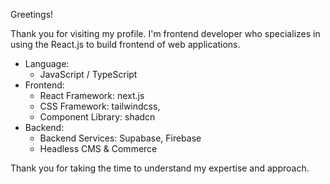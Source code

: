 Greetings!

Thank you for visiting my profile. I'm frontend developer who specializes in using the React.js to build frontend of web applications.

- Language:
  - JavaScript / TypeScript
- Frontend:
  - React Framework: next.js
  - CSS Framework: tailwindcss,
  - Component Library: shadcn
- Backend:
  - Backend Services: Supabase, Firebase
  - Headless CMS & Commerce

Thank you for taking the time to understand my expertise and approach.
